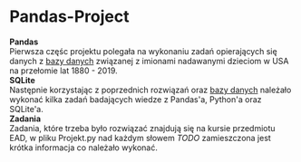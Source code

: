 # Pandas-Project  
**Pandas**  
Pierwsza częśc projektu polegała na wykonaniu zadań opierających się danych z [bazy danych](https://www.ssa.gov/oact/babynames/names.zip) związanej z imionami nadawanymi dzieciom w USA na przełomie lat 1880 - 2019.  
**SQLite**  
Następnie korzystając z poprzednich rozwiązań oraz [bazy danych](http://jug.put.poznan.pl/lab-ead/_resources/lab_04/USA_ltper_1x1.sqlite) należało wykonać kilka zadań badających wiedze z Pandas'a, Python'a oraz SQLite'a.  
**Zadania**  
Zadania, które trzeba było rozwiązać znajdują się na kursie przedmiotu EAD, w pliku Projekt.py nad każdym słowem *TODO* zamieszczona jest krótka informacja co należało wykonać.
